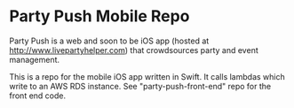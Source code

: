 # Party Push Mobile Repo

Party Push is a web and soon to be iOS app (hosted at http://www.livepartyhelper.com) that crowdsources party and event management.

This is a repo for the mobile iOS app written in Swift. It calls lambdas which write to an AWS RDS instance. See "party-push-front-end" repo for the front end code.
